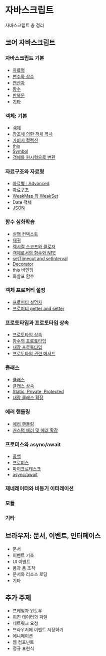 # 자바스크립트

자바스크립트 총 정리

## 코어 자바스크립트

### 자바스크립트 기본

- [자료형](/Language/Javascript/0.Core%20Javascript/Data%20Types.md)
- [변수와 상수](/Language/Javascript/0.Core%20Javascript/Variables.md)
- [연산자](/Language/Javascript/0.Core%20Javascript/Operators.md)
- [함수](/Language/Javascript/0.Core%20Javascript/Functions.md)
- [반복문](/Language/Javascript/0.Core%20Javascript/Iterators.md)
- [기타](/Language/Javascript/0.Core%20Javascript/Others.md)

### 객체: 기본

- [객체](/Language/Javascript/0.Core%20Javascript/Objects.md)
- [참조에 의한 객체 복사](/Language/Javascript/0.Core%20Javascript/Object%20Reference%20and%20Copy.md)
- [가비지 컬렉션](/Language/Javascript/0.Core%20Javascript/Garbage%20Collections.md)
- [this](/Language/Javascript/0.Core%20Javascript/This.md)
- [Symbol](/Language/Javascript/0.Core%20Javascript/Symbols.md)
- [객체를 원시형으로 변환](/Language/Javascript/0.Core%20Javascript/Object%20to%20Primitive.md)

### 자료구조와 자료형

- [자료형 : Advanced](/Language/Javascript/0.Core%20Javascript/Data%20Types%20Advanced.md)
- [자료구조](/Language/Javascript/0.Core%20Javascript/Data%20Structures.md)
- [WeakMap 와 WeakSet](/Language/Javascript/0.Core%20Javascript/WeakMap%20and%20WeakSet.md)
- Date 객체
- [JSON](/Language/Javascript/0.Core%20Javascript/JSON.md)

### 함수 심화학습

- [실행 컨텍스트](/Language/Javascript/0.Core%20Javascript/Execution%20Context.md)
- [재귀](/Language/Javascript/0.Core%20Javascript/Recursion.md)
- [렉시컬 스코프와 클로저](/Language/Javascript/0.Core%20Javascript/Lexical%20Scope%20and%20Closure.md)
- [객체로서의 함수와 NFE](/Language/Javascript/0.Core%20Javascript/Function%20Object%20and%20NFE.md)
- [setTimeout and setInterval](/Language/Javascript/0.Core%20Javascript/SetTimeout%20and%20SetInterval.md)
- [Decorator](/Language/Javascript/0.Core%20Javascript/Decorators.md)
- this 바인딩
- 화살표 함수

### 객체 프로퍼티 설정

- [프로퍼티 설명자](/Language/Javascript/0.Core%20Javascript/Property%20Flags%20and%20Descriptors.md)
- [프로퍼티 getter and setter](/Language/Javascript/0.Core%20Javascript/Property%20Getter%20and%20Setter.md)

### 프로토타입과 프로토타입 상속

- [프로토타입 상속](/Language/Javascript/0.Core%20Javascript/Prototypal%20Inheritance.md)
- [함수의 프로토타입](/Language/Javascript/0.Core%20Javascript/Function's%20Prototype.md)
- [내장 프로토타입](/Language/Javascript/0.Core%20Javascript/Native%20Prototype.md)
- [프로토타입 관련 메서드](/Language/Javascript/0.Core%20Javascript/Prototype%20Methods.md)

### 클래스

- [클래스](/Language/Javascript/0.Core%20Javascript/Class.md)
- [클래스 상속](/Language/Javascript/0.Core%20Javascript/Class%20Inheritance.md)
- [Static, Private, Protected](/Language/Javascript/0.Core%20Javascript/Static,%20Private,%20Protected.md)
- [내장 클래스 확장](/Language/Javascript/0.Core%20Javascript/Extending%20Built-in%20Classes.md)

### 에러 핸들링

- [에러 핸들링](/Language/Javascript/0.Core%20Javascript/Error%20Handling.md)
- [커스텀 에러 및 에러 확장](/Language/Javascript/0.Core%20Javascript/Custom%20Errors.md)

### 프로미스와 async/await

- [콜백](/Language/Javascript/0.Core%20Javascript/Callback.md)
- [프로미스](/Language/Javascript/0.Core%20Javascript/Promise.md)
- [마이크로테스크](/Language/Javascript/0.Core%20Javascript/Microtask.md)
- [async/await](/Language/Javascript/0.Core%20Javascript/Async.Await.md)

### 제네레이터와 비동기 이터레이션

### 모듈

### 기타

## 브라우저: 문서, 이벤트, 인터페이스

- 문서
- 이벤트 기초
- UI 이벤트
- 폼과 폼 조작
- 문서와 리소스 로딩
- 기타

## 추가 주제

- 프레임과 윈도우
- 이진 데이터와 파일
- 네트워크 요청
- 브라우저에 이벤트 저장하기
- 에니메이션
- 웹 컴포넌트
- 정규 표현식
